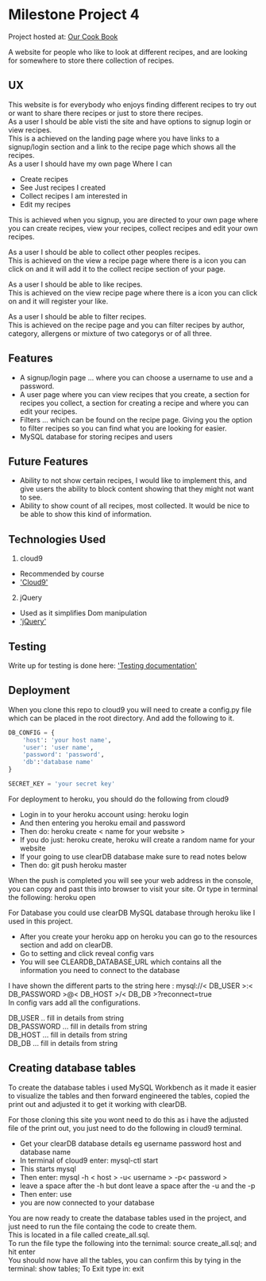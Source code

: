 # Milestone Project 4
Project hosted at: [Our Cook Book](https://our-cookbook-jl.herokuapp.com/)  

A website for people who like to look at different recipes, and are looking for somewhere to store there collection of recipes.

## UX

This website is for everybody who enjoys finding different recipes to try out or want to share there recipes or just to store there recipes.  
As a user I should be able visti the site and have options to signup login or view recipes.  
This is a achieved on the landing page where you have links to a signup/login section and a link to the recipe page which shows all the recipes.  
As a user I should have my own page Where I can  
- Create recipes
- See Just recipes I created
- Collect recipes I am interested in
- Edit my recipes 

This is achieved when you signup, you are directed to your own page where you can create recipes, view your recipes, collect recipes and edit your own recipes.  

As a user I should be able to collect other peoples recipes.  
This is achieved on the view a recipe page where there is a icon you can click on and it will add it to the collect recipe section of your page.  

As a user I should be able to like recipes.  
This is achieved on the view recipe page where there is a icon you can click on and it will register your like.  

As a user I should be able to filter recipes.  
This is achieved on the recipe page and you can filter recipes by author, category, allergens or mixture of two categorys or of all three.  

## Features

- A signup/login page ... where you can choose a username to use and a password.  
- A user page where you can view recipes that you create, a section for recipes you collect, a section for creating a recipe and where you can edit your recipes.  
- Filters ... which can be found on the recipe page. Giving you the option to filter recipes so you can find what you are looking for easier.  
- MySQL database for storing recipes and users
 
## Future Features

- Ability to not show certain recipes, I would like to implement this, and give users the ability to block content showing that they might not want to see.
- Ability to show count of all recipes, most collected. It would be nice to be able to show this kind of information.

## Technologies Used

1. cloud9
 + Recommended by course
 + ['Cloud9'](https://ide.c9.io/)
2. jQuery
  * Used as it simplifies Dom manipulation
  * ['jQuery'](https://api.jquery.com/)


## Testing

Write up for testing is done here: ['Testing documentation'](./testing_doc.md)  

## Deployment

When you clone this repo to cloud9 you will need to create a config.py file which can be placed in the root directory.
And add the following to it.  

```python
DB_CONFIG = {  
    'host': 'your host name',  
    'user': 'user name',  
    'password': 'password',  
    'db':'database name'  
} 

SECRET_KEY = 'your secret key'  
```


For deployment to heroku, you should do the following from cloud9

- Login in to your heroku account using: heroku login
- And then entering you heroku email and password
- Then do: heroku create < name for your website >
- If you do just: heroku create, heroku will create a random name for your website
- If your going to use clearDB database make sure to read notes below
- Then do: git push heroku master

When the push is completed you will see your web address in the console, you can copy and past this into browser to visit your site. Or type in terminal the following: heroku open  

For Database you could use clearDB MySQL database through heroku like I used in this project.  

- After you create your heroku app on heroku you can go to the resources section and add on clearDB.
- Go to setting and click reveal config vars
- You will see CLEARDB_DATABASE_URL which contains all the information you need to connect to the database


I have shown the different parts to the string here : mysql://< DB_USER >:< DB_PASSWORD >@< DB_HOST >/< DB_DB >?reconnect=true  
In config vars add all the configurations.  

DB_USER .. fill in details from string  
DB_PASSWORD ... fill in details from string  
DB_HOST ... fill in details from string  
DB_DB ... fill in details from string  

## Creating database tables

To create the database tables i used MySQL Workbench as it made it easier to visualize the tables and then forward engineered
the tables, copied the print out and adjusted it to get it working with clearDB.  

For those cloning this site you wont need to do this as i have the adjusted file of the print out, you just need to do the following in cloud9 terminal.  

- Get your clearDB database details eg username password host and database name
- In terminal of cloud9 enter: mysql-ctl start 
- This starts mysql 
- Then enter: mysql -h \< host \> -u\< username \> -p\< password \>
- leave a space after the -h  but dont leave a space after the -u and the -p
- Then enter: use <the database name> 
- you are now connected to your database

You are now ready to create the database tables used in the project, and just need to run the file containg the code to create them.  
This is located in a file called create_all.sql.  
To run the file type the following into the ternimal: source create_all.sql; and hit enter  
You should now have all the tables, you can confirm this by tying in the terminal: show tables;
To Exit type in: exit
